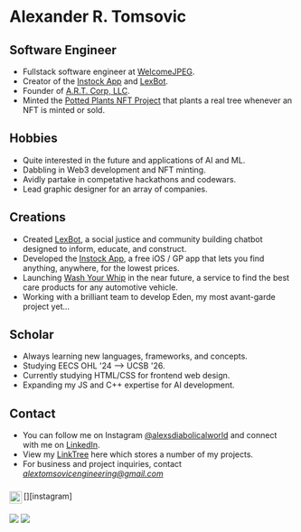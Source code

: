 # Alexander R. Tomsovic


## Software Engineer
- Fullstack software engineer at [WelcomeJPEG](https://welcomejpeg.com). 
- Creator of the [Instock App](https://instockapp.org) and [LexBot](https://lexbot.org).
- Founder of [A.R.T. Corp, LLC](https://alextomsovic1.wixsite.com/artcorp).
- Minted the [Potted Plants NFT Project](https://opensea.io/pottedplantsnft) that plants a real tree whenever an NFT is minted or sold. 

## Hobbies
- Quite interested in the future and applications of AI and ML.
- Dabbling in Web3 development and NFT minting.
- Avidly partake in competative hackathons and codewars.
- Lead graphic designer for an array of companies.

## Creations
- Created [LexBot](https://lexbot.org), a social justice and community building chatbot designed to inform, educate, and construct.
- Developed the [Instock App](https://instockapp.org), a free iOS / GP app that lets you find anything, anywhere, for the lowest prices.
- Launching [Wash Your Whip](https://washyourwhip.com) in the near future, a service to find the best care products for any automotive vehicle. 
- Working with a brilliant team to develop Eden, my  most avant-garde project yet...

## Scholar
- Always learning new languages, frameworks, and concepts.
- Studying EECS OHL '24 --> UCSB '26.
- Currently studying HTML/CSS for frontend web design. 
- Expanding my JS and C++ expertise for AI development. 

## Contact
- You can follow me on Instagram [@alexsdiabolicalworld](https://instagram.com/alexsdiabolicalworld) and connect with me on [LinkedIn](www.linkedin.com/in/alexandertomsovic).
- View my [LinkTree](https:linktr.ee/alextomsovic) here which stores a number of my projects. 
- For business and project inquiries, contact *alextomsovicengineering@gmail.com*

###
[<img align="left" alt="Instagram" width="22px" src="https://raw.githubusercontent.com/n3wt0n/n3wt0n/master/assets/instagram.png" />][instagram]

###
![](https://komarev.com/ghpvc/?username=alexandertomsovic&style=flat-square&color=brightgreen)
![](https://img.shields.io/static/v1?label=Instock+Users&style=flat-square&message=11,291&color=blueviolet)


